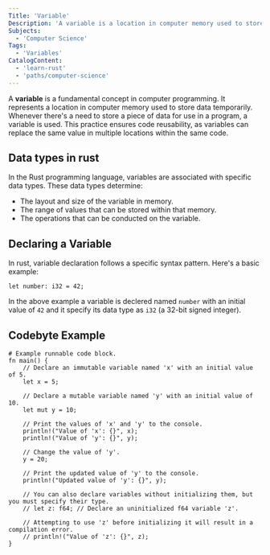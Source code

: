 ```yaml
---
Title: 'Variable'
Description: 'A variable is a location in computer memory used to store data.'
Subjects:
  - 'Computer Science'
Tags:
  - 'Variables'
CatalogContent:
  - 'learn-rust'
  - 'paths/computer-science'
---
```


A **variable** is a fundamental concept in computer programming. It represents a location in computer memory used to store data temporarily. Whenever there's a need to store a piece of data for use in a program, a variable is used. This practice ensures code reusability, as variables can replace the same value in multiple locations within the same code.

## Data types in rust

In the Rust programming language, variables are associated with specific data types. These data types determine:

- The layout and size of the variable in memory.
- The range of values that can be stored within that memory.
- The operations that can be conducted on the variable.

## Declaring a Variable

In rust, variable declaration follows a specific syntax pattern. Here's a basic example:

```pseudo
let number: i32 = 42;
```

In the above example a variable is declered named `number` with an initial value of `42` and it specify its data type as `i32` (a 32-bit signed integer).

## Codebyte Example

```codebyte/rs
# Example runnable code block.
fn main() {
    // Declare an immutable variable named 'x' with an initial value of 5.
    let x = 5;

    // Declare a mutable variable named 'y' with an initial value of 10.
    let mut y = 10;

    // Print the values of 'x' and 'y' to the console.
    println!("Value of 'x': {}", x);
    println!("Value of 'y': {}", y);

    // Change the value of 'y'.
    y = 20;

    // Print the updated value of 'y' to the console.
    println!("Updated value of 'y': {}", y);

    // You can also declare variables without initializing them, but you must specify their type.
    // let z: f64; // Declare an uninitialized f64 variable 'z'.

    // Attempting to use 'z' before initializing it will result in a compilation error.
    // println!("Value of 'z': {}", z);
}

```
